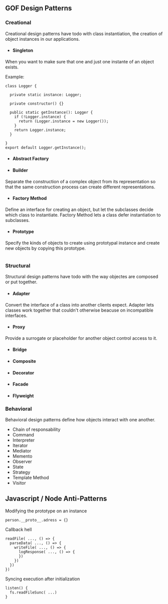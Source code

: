 ## GOF Design Patterns

### Creational

Creational design patterns have todo with class instantiation, the creation of object instances in our applications.

- #### Singleton

When you want to make sure that one and just one instante of an object exists.

Example:
```
class Logger {
 
  private static instance: Logger;

  private constructor() {}

  public static getInstance(): Logger {
    if (!Logger.instance) {
      return (Logger.instance = new Logger());
    }
    return Logger.instance;
  }

}
export default Logger.getInstance();
```

- #### Abstract Factory


- #### Builder

Separate the construction of a complex object from its representation so that the same construction process can create different representations.

- #### Factory Method

Define an interface for creating an object, but let the subclasses decide which class to instantiate. Factory Method lets a class defer instantiation to subclasses.

- #### Prototype

Specify the kinds of objects to create using prototypal instance and create new objects by copying this prototype.

```
```

### Structural

Structural design patterns have todo with the way objectes are composed or put together.

- #### Adapter

Convert the interface of a class into another clients expect. Adapter lets classes work together that couldn't otherwise beacuse on incompatible interfaces.

- #### Proxy

Provide a surrogate or placeholder for another object control access to it.

- #### Bridge
- #### Composite
- #### Decorator
- #### Facade
- #### Flyweight


### Behavioral

Behavioral design patterns define how objects interact with one another.

- Chain of responsability
- Command
- Interpreter
- Iterator
- Mediator
- Memento
- Observer
- State
- Strategy
- Template Method
- Visitor

## Javascript / Node  Anti-Patterns

Modifying the prototype on an instance
```
person.__proto__.adress = {}
```

Callback hell
```
readFile( ..., () => {
  parseData( ..., () => {
    writeFile( ..., () => {
      logResponse( ..., () => {      
      })
    })
  })
})
```

Syncing execution after initialization
```
listen() {
  fs.readFileSunc( ...)
}
```


